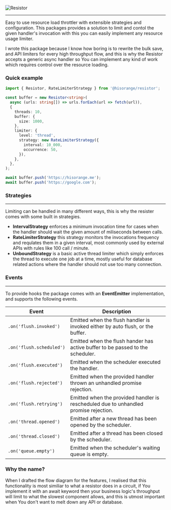 ![Resistor](https://user-images.githubusercontent.com/3441017/119745067-ab632600-be8d-11eb-93e1-24d34ffe2a92.png)

---

Easy to use resource load throttler with extensible strategies and configuration. This packages provides a solution to limit and contol the given handler's invocation with this you can easily implement any resource usage limiter.

I wrote this package because I know how boring is to rewrite the bulk save, and API limiters for every high throughput flow, and this is why the Resistor accepts a generic async handler so You can implement any kind of work which requires control over the resource loading.

### Quick example

```ts
import { Resistor, RateLimiterStrategy } from '@hisorange/resistor';

const buffer = new Resistor<string>(
  async (urls: string[]) => urls.forEach(url => fetch(url)),
  {
    threads: 10,
    buffer: {
      size: 1000,
    },
    limiter: {
      level: 'thread',
      strategy: new RateLimiterStrategy({
        interval: 10_000,
        occurrence: 50,
      }),
    },
  },
);

await buffer.push('https://hisorange.me');
await buffer.push('https://google.com');
```

### Strategies

---

Limiting can be handled in many different ways, this is why the resister comes with some built in strategies.

- **IntervalStrategy** enforces a minimum invocation time for cases when the handler should wait the given amount of miliseconds between calls.
- **RateLimiterStrategy** this strategy monitors the invocations frequency and requlates them in a given interval, most commonly used by external APIs with rules like 100 call / minute.
- **UnboundStrategy** is a basic active thread limiter which simply enforces the thread to execute one job at a time, mostly useful for database related actions where the handler should not use too many connection.

### Events

---

To provide hooks the package comes with an **EventEmitter** implementation, and supports the following events.

| Event                    | Description                                                                          |
| ------------------------ | ------------------------------------------------------------------------------------ |
| `.on('flush.invoked')`   | Emitted when the flush handler is invoked either by auto flush, or the buffer.       |
| `.on('flush.scheduled')` | Emitted when the flush hander has active buffer to be passed to the scheduler.       |
| `.on('flush.executed')`  | Emitted when the scheduler executed the handler.                                     |
| `.on('flush.rejected')`  | Emitted when the provided handler thrown an unhandled promise rejection.             |
| `.on('flush.retrying')`  | Emitted when the provided handler is rescheduled due to unhandled promise rejection. |
| `.on('thread.opened')`   | Emitted after a new thread has been opened by the scheduler.                         |
| `.on('thread.closed')`   | Emitted after a thread has been closed by the scheduler.                             |
| `.on('queue.empty')`     | Emitted when the scheduler's waiting queue is empty.                                 |

### Why the name?

When I drafted the flow diagram for the features, I realised that this functionality is most similiar to what a resistor does in a circuit, if You implement it with an await keyword then your business logic's throughput will limit to what the slowest component allows, and this is utmost important when You don't want to melt down any API or database.
